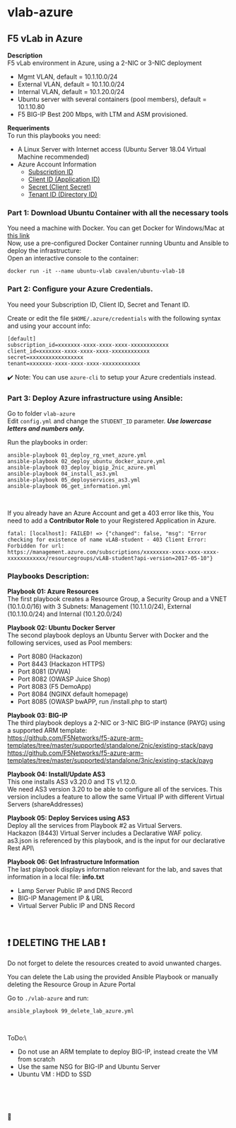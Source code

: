 # vlab-azure

## F5 vLab in Azure

**Description**\
F5 vLab environment in Azure, using a 2-NIC or 3-NIC deployment
- Mgmt VLAN, default = 10.1.10.0/24
- External VLAN, default = 10.1.10.0/24
- Internal VLAN, default = 10.1.20.0/24
- Ubuntu server with several containers (pool members), default = 10.1.10.80
- F5 BIG-IP Best 200 Mbps, with LTM and ASM provisioned. 

**Requeriments**\
To run this playbooks you need:
- A Linux Server with Internet access (Ubuntu Server 18.04 Virtual Machine recommended) 
- Azure Account Information
  - [Subscription ID](https://portal.azure.com/?quickstart=true#blade/Microsoft_Azure_Billing/SubscriptionsBlade)
  - [Client ID (Application ID)](https://portal.azure.com/?quickstart=true#blade/Microsoft_AAD_RegisteredApps/ApplicationsListBlade)
  - [Secret (Client Secret)](https://portal.azure.com/?quickstart=true#blade/Microsoft_AAD_RegisteredApps/ApplicationsListBlade)
  - [Tenant ID (Directory ID)](https://portal.azure.com/?quickstart=true#blade/Microsoft_AAD_IAM/ActiveDirectoryMenuBlade/Overview)


### Part 1: Download Ubuntu Container with all the necessary tools
You need a machine with Docker. You can get Docker for Windows/Mac at [this link](https://www.docker.com/products/docker-desktop)\
Now, use a pre-configured Docker Container running Ubuntu and Ansible to deploy the infrastructure:\
Open an interactive console to the container: 

```
docker run -it --name ubuntu-vlab cavalen/ubuntu-vlab-18
```

### Part 2: Configure your Azure Credentials. 
You need your Subscription ID, Client ID, Secret and Tenant ID.

Create or edit the file `$HOME/.azure/credentials` with the following syntax and using your account info:
```
[default]
subscription_id=xxxxxxx-xxxx-xxxx-xxxx-xxxxxxxxxxxx
client_id=xxxxxxx-xxxx-xxxx-xxxx-xxxxxxxxxxxx
secret=xxxxxxxxxxxxxxxxx
tenant=xxxxxxx-xxxx-xxxx-xxxx-xxxxxxxxxxxx
```

:heavy_check_mark: Note: You can use `azure-cli` to setup your Azure credentials instead.

### Part 3: Deploy Azure infrastructure using Ansible:

Go to folder `vlab-azure`\
Edit `config.yml` and change the `STUDENT_ID` parameter. ***Use lowercase letters and numbers only.***

Run the playbooks in order:
```
ansible-playbook 01_deploy_rg_vnet_azure.yml
ansible-playbook 02_deploy_ubuntu_docker_azure.yml
ansible-playbook 03_deploy_bigip_2nic_azure.yml
ansible-playbook 04_install_as3.yml
ansible-playbook 05_deployservices_as3.yml
ansible-playbook 06_get_information.yml
```
<br />

If you already have an Azure Account and get a 403 error like this, You need to add a **Contributor Role** to your Registered Application in Azure.
```
fatal: [localhost]: FAILED! => {"changed": false, "msg": "Error checking for existence of name vLAB-student - 403 Client Error:
Forbidden for url: https://management.azure.com/subscriptions/xxxxxxxx-xxxx-xxxx-xxxx-xxxxxxxxxxxx/resourcegroups/vLAB-student?api-version=2017-05-10"}

```

### Playbooks Description: 

**Playbook 01: Azure Resources**\
The first playbook creates a Resource Group, a Security Group and a VNET (10.1.0.0/16) with 3 Subnets: Management (10.1.1.0/24), External (10.1.10.0/24) and Internal (10.1.20.0/24)

**Playbook 02: Ubuntu Docker Server**\
The second playbook deploys an Ubuntu Server with Docker and the following services, used as Pool members: 
- Port 8080 (Hackazon)
- Port 8443 (Hackazon HTTPS)
- Port 8081 (DVWA)
- Port 8082 (OWASP Juice Shop)
- Port 8083 (F5 DemoApp)
- Port 8084 (NGINX default homepage)
- Port 8085 (OWASP bwAPP, run /install.php to start)

**Playbook 03: BIG-IP**\
The third playbook deploys a 2-NIC or 3-NIC BIG-IP instance (PAYG) using a supported ARM template:\
https://github.com/F5Networks/f5-azure-arm-templates/tree/master/supported/standalone/2nic/existing-stack/payg \
https://github.com/F5Networks/f5-azure-arm-templates/tree/master/supported/standalone/3nic/existing-stack/payg

**Playbook 04: Install/Update AS3**\
This one installs AS3 v3.20.0 and TS v1.12.0.\
We need AS3 version 3.20 to be able to configure all of the services. This version includes a feature to allow the same Virtual IP with different Virtual Servers (shareAddresses)

**Playbook 05: Deploy Services using AS3**\
Deploy all the services from Playbook #2 as Virtual Servers.\
Hackazon (8443) Virtual Server includes a Declarative WAF policy.\
as3.json is referenced by this playbook, and is the input for our declarative Rest API\

**Playbook 06: Get Infrastructure Information**\
The last playbook displays information relevant for the lab, and saves that information in a local file: **info.txt**
- Lamp Server Public IP and DNS Record
- BIG-IP Management IP & URL
- Virtual Server Public IP and DNS Record

<br />

## :heavy_exclamation_mark: DELETING THE LAB :heavy_exclamation_mark:
Do not forget to delete the resources created to avoid unwanted charges.

You can delete the Lab using the provided Ansible Playbook or manually deleting the Resource Group in Azure Portal
 
Go to `./vlab-azure` and run:

```
ansible_playbook 99_delete_lab_azure.yml
```
<br />

ToDo:\
- Do not use an ARM template to deploy BIG-IP, instead create the VM from scratch
- Use the same NSG for BIG-IP and Ubuntu Server
- Ubuntu VM : HDD to SSD 

<br />
<br />
<br />
  
:poop:
